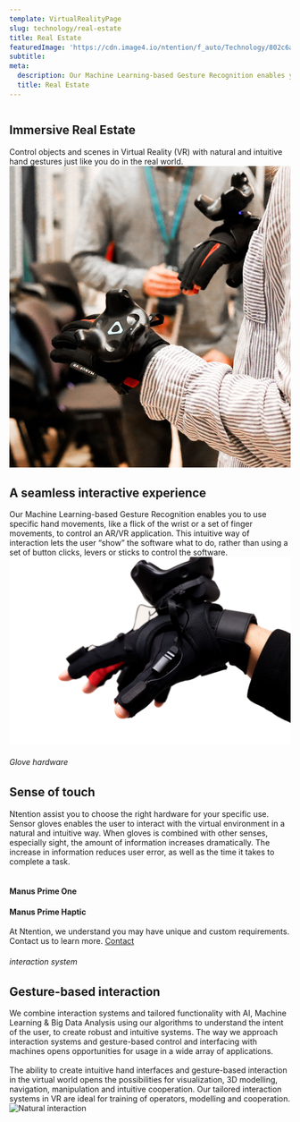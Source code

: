 ```yaml
---
template: VirtualRealityPage
slug: technology/real-estate
title: Real Estate
featuredImage: 'https://cdn.image4.io/ntention/f_auto/Technology/802c6ae9-df9f-4b66-9c2b-461528e668a4.Jpeg'
subtitle:
meta:
  description: Our Machine Learning-based Gesture Recognition enables you to use specific hand movements, like a flick of the wrist or a set of finger movements, to control an AR/VR application. This intuitive  way of interaction lets  the user “show” the software what to do, rather than using a set of button clicks, levers or sticks to control the software.
  title: Real Estate
---
```



<div class="full-width-white technology-section-white">
    <div class="column">
        <div class="container hover-image">
        <h2>Immersive Real Estate</h2>
        Control objects and scenes in Virtual Reality (VR) with natural and intuitive hand gestures just like you do in the real world.  
        </div>
    </div>
    <div class="column">
        <div class="container">
            <img src="images/Real-estate-showcase.jpg" alt="Natural Virtual Reality">
        </div>
    </div>
</div>


<div class="section">
    <div class="taCenter">
        <h2>A seamless interactive experience</h2>
        <div class="container skinnier">
        Our Machine Learning-based Gesture Recognition enables you to use specific hand movements, like a flick of the wrist or a set of finger movements, to control an AR/VR application. This intuitive  way of interaction lets  the user “show” the software what to do, rather than using a set of button clicks, levers or sticks to control the software.  
        </div>
</div>

<div class="row space-100t">
<div class="column">
    <div class="container">
      <img src="images/Manus-VR.jpg" alt="Haptic Gloves for Virtual Reality">
    </div>
</div>
<div class="column">
    <div class="container hover-image">
    <h6>Glove hardware</h6>
    <h2>Sense of touch</h2>
    Ntention assist you to choose the right hardware for your specific use. Sensor gloves enables the user to interact with the virtual environment in a natural and intuitive way. When gloves is combined with other senses, especially sight, the amount of information increases dramatically. The increase in information reduces user error, as well as the time it takes to complete a task. <br><br>
    <h4>Manus Prime One</h4>
    <h4>Manus Prime Haptic</h4>
    </div>
</div>
</div>

<div class="section">
    <div class="full-width">
        <div class="container">
            At Ntention, we understand you may have unique and custom requirements. Contact us to learn more.
            <a class="button right" href="/contact">Contact</a>
        </div>
    </div>
</div>

<div class="row space-100t space-100b">
<h6>interaction system</h6>
<h2>Gesture-based interaction</h2>
<div class="column">
    <div class="container">
      We combine interaction systems and tailored functionality with AI, Machine Learning & Big Data Analysis using our algorithms to understand the intent of the user, to create robust and intuitive systems. The  way  we  approach  interaction  systems  and  gesture-based  control  and  interfacing  with machines opens opportunities for usage in a wide array of applications.<br><br>
      The ability to create intuitive hand   interfaces   and   gesture-based interaction  in  the  virtual  world  opens  the  possibilities  for  visualization,  3D  modelling, navigation,  manipulation  and  intuitive  cooperation.  Our tailored interaction  systems  in  VR are ideal  for training  of  operators,  modelling  and  cooperation.
    </div>
</div>
<div class="column">
    <div class="container">
        <img src="https://cdn.image4.io/ntention/f_auto/Technology/2f033a6a-0e50-4344-8d2a-e0a4e2cd7af2.Jpeg" alt="Natural interaction">
    </div>
</div>
</div>
